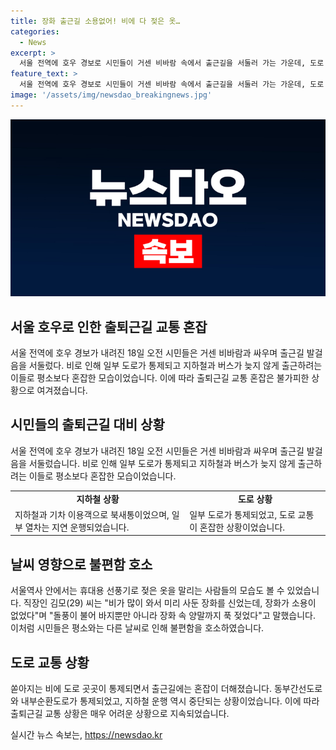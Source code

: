 ```yaml
---
title: 장화 출근길 소용없어! 비에 다 젖은 옷…
categories:
  - News
excerpt: >
  서울 전역에 호우 경보로 시민들이 거센 비바람 속에서 출근길을 서둘러 가는 가운데, 도로 통제와 지하철 중단으로 인해 혼잡함을 겪고 있다. 출근을 위해 더 일찍 집을 나서는 등의 노력을 기울이고 있지만, 퇴근길에 대한 우려와 불편함을 호소하는 시민들이 많다. 또한, 지하철과 기차 운행에도 영향을 미치고 있어 출근하는 이들의 일상에 지장을 초래하고 있다. 도로와 교통편의 지연과 통제된 상황으로 출근길은 더욱 혼잡해지고 있는 가운데, 날씨로 인한 어려움과 불편을 겪고 있는 모습이다.
feature_text: >
  서울 전역에 호우 경보로 시민들이 거센 비바람 속에서 출근길을 서둘러 가는 가운데, 도로 통제와 지하철 중단으로 인해 혼잡함을 겪고 있다. 출근을 위해 더 일찍 집을 나서는 등의 노력을 기울이고 있지만, 퇴근길에 대한 우려와 불편함을 호소하는 시민들이 많다. 또한, 지하철과 기차 운행에도 영향을 미치고 있어 출근하는 이들의 일상에 지장을 초래하고 있다. 도로와 교통편의 지연과 통제된 상황으로 출근길은 더욱 혼잡해지고 있는 가운데, 날씨로 인한 어려움과 불편을 겪고 있는 모습이다.
image: '/assets/img/newsdao_breakingnews.jpg'
---
```


<p><img src="/assets/img/newsdao_breakingnews.jpg" alt="cryptoinkorea 속보" /></p>

<h2 data-ke-size="size26">서울 호우로 인한 출퇴근길 교통 혼잡</h2>

<p data-ke-size="size16">서울 전역에 호우 경보가 내려진 18일 오전 시민들은 거센 비바람과 싸우며 출근길 발걸음을 서둘렀다. 비로 인해 일부 도로가 통제되고 지하철과 버스가 늦지 않게 출근하려는 이들로 평소보다 혼잡한 모습이었습니다. 이에 따라 출퇴근길 교통 혼잡은 불가피한 상황으로 여겨졌습니다.</p>

<h2 data-ke-size="size26">시민들의 출퇴근길 대비 상황</h2>

<p data-ke-size="size16">서울 전역에 호우 경보가 내려진 18일 오전 시민들은 거센 비바람과 싸우며 출근길 발걸음을 서둘렀습니다. 비로 인해 일부 도로가 통제되고 지하철과 버스가 늦지 않게 출근하려는 이들로 평소보다 혼잡한 모습이었습니다.</p>

<table>
  <tr>
    <td style="text-align: center; height: 17px;"><b>지하철 상황</b></td>
    <td style="text-align: center; height: 17px;"><b>도로 상황</b></td>
  </tr>
  <tr>
    <td>지하철과 기차 이용객으로 북새통이었으며, 일부 열차는 지연 운행되었습니다.</td>
    <td>일부 도로가 통제되었고, 도로 교통이 혼잡한 상황이었습니다.</td>
  </tr>
</table>

<h2 data-ke-size="size26">날씨 영향으로 불편함 호소</h2>

<p data-ke-size="size16">서울역사 안에서는 휴대용 선풍기로 젖은 옷을 말리는 사람들의 모습도 볼 수 있었습니다. 직장인 김모(29) 씨는 "비가 많이 와서 미리 사둔 장화를 신었는데, 장화가 소용이 없었다"며 "돌풍이 불어 바지뿐만 아니라 장화 속 양말까지 푹 젖었다"고 말했습니다. 이처럼 시민들은 평소와는 다른 날씨로 인해 불편함을 호소하였습니다.</p>

<h2 data-ke-size="size26">도로 교통 상황</h2>

<p data-ke-size="size16">쏟아지는 비에 도로 곳곳이 통제되면서 출근길에는 혼잡이 더해졌습니다. 동부간선도로와 내부순환도로가 통제되었고, 지하철 운행 역시 중단되는 상황이었습니다. 이에 따라 출퇴근길 교통 상황은 매우 어려운 상황으로 지속되었습니다.</p>
실시간 뉴스 속보는, <a href="https://newsdao.kr" rel="dofollow">https://newsdao.kr</a>


